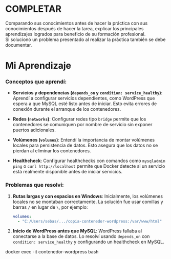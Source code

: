 # COMPLETAR  
Comparando sus conocimientos antes de hacer la práctica con sus conocimientos después de hacer la tarea, explicar los principales aprendizajes logrados para beneficio de su formación profesional.  
Si solucionó un problema presentado al realizar la práctica también se debe documentar.

# Mi Aprendizaje
### Conceptos que aprendí:

* **Servicios y dependencias (`depends_on` y `condition: service_healthy`)**: Aprendí a configurar servicios dependientes, como WordPress que espera a que MySQL esté listo antes de iniciar. Esto evita errores de conexión durante el arranque de los contenedores.

* **Redes (`networks`)**: Configurar redes tipo `bridge` permite que los contenedores se comuniquen por nombre de servicio sin exponer puertos adicionales.

* **Volúmenes (`volumes`)**: Entendí la importancia de montar volúmenes locales para persistencia de datos.
    Esto asegura que los datos no se pierdan al eliminar los contenedores.

* **Healthcheck**: Configurar healthchecks con comandos como `mysqladmin ping` o `curl http://localhost` permite que Docker detecte si un servicio está realmente disponible antes de iniciar servicios.


### Problemas que resolví:

1. **Rutas largas y con espacios en Windows**:
   Inicialmente, los volúmenes locales no se montaban correctamente. La solución fue usar comillas y barras `/` en lugar de `\`, por ejemplo:

   ```yaml
   volumes:
     - "C:/Users/sebas/.../copia-contenedor-wordpress:/var/www/html"
   ```

2. **Inicio de WordPress antes que MySQL**:
   WordPress fallaba al conectarse a la base de datos. Lo resolví usando `depends_on` con `condition: service_healthy` y configurando un healthcheck en MySQL.

docker exec -it contenedor-wordpress bash
```
